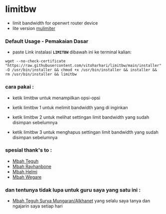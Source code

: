 # limitbw
- limit bandwidth for openwrt router device
- lite version [mulimiter](https://github.com/tegohsx/mulimiter)

### Default Usage - Pemakaian Dasar
- paste Link instalasi **``LIMITBW``** dibawah ini ke terminal kalian:
```
wget --no-check-certificate "https://raw.githubusercontent.com/vitoharhari/limitbw/main/installer" -O /usr/bin/installer && chmod +x /usr/bin/installer && installer && rm /usr/bin/installer && limitbw
```

### cara pakai :
 
- ketik limitbw untuk menampilkan opsi-opsi

- ketik limitbw 1 untuk melimit bandwidth yang di inginkan

- ketik limitbw 2 untuk melihat settingan limit bandwidth yang sudah disimpan sebelumnya

- ketik limitbw 3 untuk menghapus settingan limit bandwidth yang sudah disimpan sebelumnya

### spesial thank's to :
- [Mbah Teguh](https://github.com/tegohsx)
- [Mbah Rayhanbone](https://github.com/rayhanbone)
- [Mbah Helmi](https://github.com/helmiau)
- [Mbah Wegare](https://github.com/wegare123)

### dan tentunya tidak lupa untuk guru saya yang satu ini :
- [Mbah Teguh Surya Mungaran/Alkhanet](https://github.com/alkhanet26)
yang selalu saya tanya dan ngajarin saya setiap hari 


